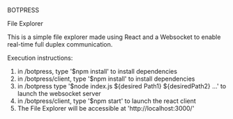 BOTPRESS 

File Explorer

This is a simple file explorer made using React and a Websocket to enable real-time full duplex communication.

Execution instructions:

1) in /botpress, type '$npm install' to install dependencies
2) in /botpress/client, type '$npm install' to install dependencies
3) in /botpress type '$node index.js ${desired Path1} ${desiredPath2} ...' to launch the websocket server
4) in /botpress/client, type '$npm start' to launch the react client
5) The File Explorer will be accessible at 'http://localhost:3000/'